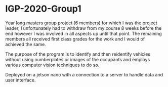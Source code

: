 # IGP-2020-Group1

Year long masters group project (6 members) for which I was the project leader, I unfortunately had to withdraw from my course 8 weeks before the end however I was involved in all aspects up until that point. The remaining members all received first class grades for the work and I would of achieved the same.

The purpose of the program is to identify and then reidentify vehicles without using numberplates or images of the occupants and employs various computer vision techniques to do so.

Deployed on a jetson nano with a connection to a server to handle data and user interface.
